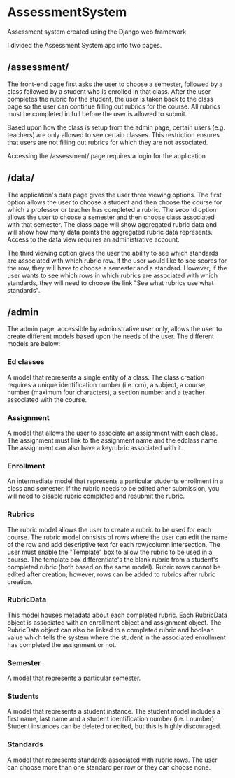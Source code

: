 # AssessmentSystem
Assessment system created using the Django web framework

I divided the Assessment System app into two pages.  

<h2>/assessment/</h2>

The front-end page first asks the user to choose a semester, followed by a class followed by a student who is enrolled in that class.  After the user completes the rubric for the student, the user is taken back to the class page so the user can continue filling out rubrics for the course.  All rubrics must be completed in full before the user is allowed to submit.  

Based upon how the class is setup from the admin page, certain users (e.g. teachers) are only allowed to see certain classes.  This restriction ensures that users are not filling out rubrics for which they are not associated.

Accessing the /assessment/ page requires a login for the application

<h2>/data/</h2>

The application's data page gives the user three viewing options.  The first option allows the user to choose a student and then choose the course for which a professor or teacher has completed a rubric.  The second option allows the user to choose a semester and then choose class associated with that semester.  The class page will show aggregated rubric data and will show how many data points the aggregated rubric data represents. Access to the data view requires an administrative account.

The third viewing option gives the user the ability to see which standards are associated with which rubric row.  If the user would like to see scores for the row, they will have to choose a semester and a standard.  However, if the user wants to see which rows in which rubrics are associated with which standards, they will need to choose the link "See what rubrics use what standards".

<h2>/admin</h2>

The admin page, accessible by administrative user only, allows the user to create different models based upon the needs of the user.  The different models are below:

<h3>Ed classes</h3>

A model that represents a single entity of a class.  The class creation requires a unique identification number (i.e. crn), a subject, a course number (maximum four characters), a section number and a teacher associated with the course.  

<h3>Assignment</h3>

A model that allows the user to associate an assignment with each class.  The assignment must link to the assignment name and the edclass name.  The assignment can also have a keyrubric associated with it.

<h3>Enrollment</h3>

An intermediate model that represents a particular students enrollment in a class and semester. If the rubric needs to be edited after submission, you will need to disable rubric completed and resubmit the rubric.

<h3>Rubrics</h3>

The rubric model allows the user to create a rubric to be used for each course.  The rubric model consists of rows where the user can edit the name of the row and add descriptive text for each row/column intersection.  The user must enable the "Template" box to allow the rubric to be used in a course.  The template box differentiate's the blank rubric from a student's completed rubric (both based on the same model).  Rubric rows cannot be edited after creation; however, rows can be added to rubrics after rubric creation.


<h3>RubricData</h3>

This model houses metadata about each completed rubric.  Each RubricData object is associated with an enrollment object and assignment object.  The RubricData object can also be linked to a completed rubric and boolean value which tells the system where the student in the associated enrollment has completed the assignment or not. 


<h3>Semester</h3>

A model that represents a particular semester.

<h3>Students</h3>

A model that represents a student instance. The student model includes a first name, last name and a student identification number (i.e. Lnumber).  Student instances can be deleted or edited, but this is highly discouraged. 

<h3>Standards</h3> 

A model that represents standards associated with rubric rows.  The user can choose more than one standard per row or they can choose none.  
